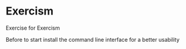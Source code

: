 # Exercism
Exercise for Exercism

Before to start install the command line interface for a better usability
